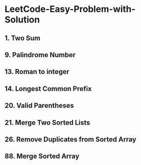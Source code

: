 # LeetCode-Easy-Problem-with-Solution

## 1. Two Sum
## 9. Palindrome Number
## 13. Roman to integer
## 14. Longest Common Prefix
## 20. Valid Parentheses
## 21. Merge Two Sorted Lists
## 26. Remove Duplicates from Sorted Array
## 88. Merge Sorted Array 
  

